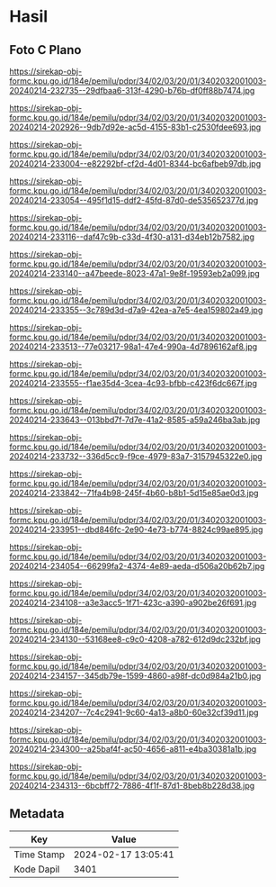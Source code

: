 # Hasil

## Foto C Plano

https://sirekap-obj-formc.kpu.go.id/184e/pemilu/pdpr/34/02/03/20/01/3402032001003-20240214-232735--29dfbaa6-313f-4290-b76b-df0ff88b7474.jpg

https://sirekap-obj-formc.kpu.go.id/184e/pemilu/pdpr/34/02/03/20/01/3402032001003-20240214-202926--9db7d92e-ac5d-4155-83b1-c2530fdee693.jpg

https://sirekap-obj-formc.kpu.go.id/184e/pemilu/pdpr/34/02/03/20/01/3402032001003-20240214-233004--e82292bf-cf2d-4d01-8344-bc6afbeb97db.jpg

https://sirekap-obj-formc.kpu.go.id/184e/pemilu/pdpr/34/02/03/20/01/3402032001003-20240214-233054--495f1d15-ddf2-45fd-87d0-de535652377d.jpg

https://sirekap-obj-formc.kpu.go.id/184e/pemilu/pdpr/34/02/03/20/01/3402032001003-20240214-233116--daf47c9b-c33d-4f30-a131-d34eb12b7582.jpg

https://sirekap-obj-formc.kpu.go.id/184e/pemilu/pdpr/34/02/03/20/01/3402032001003-20240214-233140--a47beede-8023-47a1-9e8f-19593eb2a099.jpg

https://sirekap-obj-formc.kpu.go.id/184e/pemilu/pdpr/34/02/03/20/01/3402032001003-20240214-233355--3c789d3d-d7a9-42ea-a7e5-4ea159802a49.jpg

https://sirekap-obj-formc.kpu.go.id/184e/pemilu/pdpr/34/02/03/20/01/3402032001003-20240214-233513--77e03217-98a1-47e4-990a-4d7896162af8.jpg

https://sirekap-obj-formc.kpu.go.id/184e/pemilu/pdpr/34/02/03/20/01/3402032001003-20240214-233555--f1ae35d4-3cea-4c93-bfbb-c423f6dc667f.jpg

https://sirekap-obj-formc.kpu.go.id/184e/pemilu/pdpr/34/02/03/20/01/3402032001003-20240214-233643--013bbd7f-7d7e-41a2-8585-a59a246ba3ab.jpg

https://sirekap-obj-formc.kpu.go.id/184e/pemilu/pdpr/34/02/03/20/01/3402032001003-20240214-233732--336d5cc9-f9ce-4979-83a7-3157945322e0.jpg

https://sirekap-obj-formc.kpu.go.id/184e/pemilu/pdpr/34/02/03/20/01/3402032001003-20240214-233842--71fa4b98-245f-4b60-b8b1-5d15e85ae0d3.jpg

https://sirekap-obj-formc.kpu.go.id/184e/pemilu/pdpr/34/02/03/20/01/3402032001003-20240214-233951--dbd846fc-2e90-4e73-b774-8824c99ae895.jpg

https://sirekap-obj-formc.kpu.go.id/184e/pemilu/pdpr/34/02/03/20/01/3402032001003-20240214-234054--66299fa2-4374-4e89-aeda-d506a20b62b7.jpg

https://sirekap-obj-formc.kpu.go.id/184e/pemilu/pdpr/34/02/03/20/01/3402032001003-20240214-234108--a3e3acc5-1f71-423c-a390-a902be26f691.jpg

https://sirekap-obj-formc.kpu.go.id/184e/pemilu/pdpr/34/02/03/20/01/3402032001003-20240214-234130--53168ee8-c9c0-4208-a782-612d9dc232bf.jpg

https://sirekap-obj-formc.kpu.go.id/184e/pemilu/pdpr/34/02/03/20/01/3402032001003-20240214-234157--345db79e-1599-4860-a98f-dc0d984a21b0.jpg

https://sirekap-obj-formc.kpu.go.id/184e/pemilu/pdpr/34/02/03/20/01/3402032001003-20240214-234207--7c4c2941-9c60-4a13-a8b0-60e32cf39d11.jpg

https://sirekap-obj-formc.kpu.go.id/184e/pemilu/pdpr/34/02/03/20/01/3402032001003-20240214-234300--a25baf4f-ac50-4656-a811-e4ba30381a1b.jpg

https://sirekap-obj-formc.kpu.go.id/184e/pemilu/pdpr/34/02/03/20/01/3402032001003-20240214-234313--6bcbff72-7886-4f1f-87d1-8beb8b228d38.jpg


## Metadata

| Key        | Value               |
| ---------- | ------------------- |
| Time Stamp | 2024-02-17 13:05:41 |
| Kode Dapil | 3401                |



